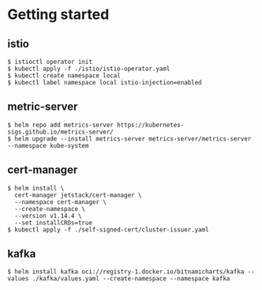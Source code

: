 # Getting started
## istio
~~~shell
$ istioctl operator init
$ kubectl apply -f ./istio/istio-operator.yaml
$ kubectl create namespace local
$ kubectl label namespace local istio-injection=enabled
~~~
## metric-server
~~~shell
$ helm repo add metrics-server https://kubernetes-sigs.github.io/metrics-server/
$ helm upgrade --install metrics-server metrics-server/metrics-server --namespace kube-system
~~~
## cert-manager
~~~shell
$ helm install \
  cert-manager jetstack/cert-manager \
  --namespace cert-manager \
  --create-namespace \
  --version v1.14.4 \
  --set installCRDs=true
$ kubectl apply -f ./self-signed-cert/cluster-issuer.yaml
~~~
## kafka
~~~shell
$ helm install kafka oci://registry-1.docker.io/bitnamicharts/kafka --values ./kafka/values.yaml --create-namespace --namespace kafka
~~~
